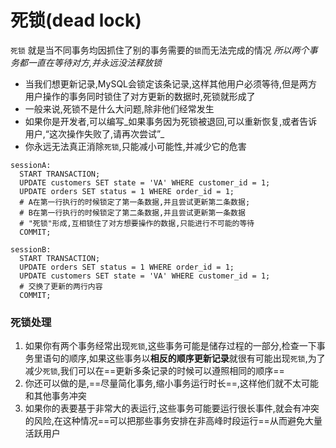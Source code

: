 # 死锁(dead lock)

`死锁` 就是当不同事务均因抓住了别的事务需要的`锁`而无法完成的情况
_所以两个事务都一直在等待对方,并永远没法释放锁_
* 当我们想更新记录,MySQL会锁定该条记录,这样其他用户必须等待,但是两方用户操作的事务同时锁住了对方更新的数据时,死锁就形成了
* 一般来说,死锁不是什么大问题,除非他们经常发生
* 如果你是开发者,可以编写_如果事务因为死锁被退回,可以重新恢复,或者告诉用户,“这次操作失败了,请再次尝试”_
* 你永远无法真正消除`死锁`,只能减小可能性,并减少它的危害

```MySQL
sessionA:
  START TRANSACTION;
  UPDATE customers SET state = 'VA' WHERE customer_id = 1;
  UPDATE orders SET status = 1 WHERE order_id = 1;
  # A在第一行执行的时候锁定了第一条数据,并且尝试更新第二条数据;
  # B在第一行执行的时候锁定了第二条数据,并且尝试更新第一条数据
  # "死锁"形成,互相锁住了对方想要操作的数据,只能进行不可能的等待
  COMMIT;

sessionB:
  START TRANSACTION;
  UPDATE orders SET status = 1 WHERE order_id = 1;
  UPDATE customers SET state = 'VA' WHERE customer_id = 1;
  # 交换了更新的两行内容
  COMMIT;

```

### 死锁处理

1. 如果你有两个事务经常出现`死锁`,这些事务可能是储存过程的一部分,检查一下事务里语句的顺序,如果这些事务以**相反的顺序更新记录**就很有可能出现`死锁`,为了减少`死锁`,我们可以在==更新多条记录的时候可以遵照相同的顺序==
2. 你还可以做的是,==尽量简化事务,缩小事务运行时长==,这样他们就不太可能和其他事务冲突
3. 如果你的表要基于非常大的表运行,这些事务可能要运行很长事件,就会有冲突的风险,在这种情况==可以把那些事务安排在非高峰时段运行==从而避免大量活跃用户
